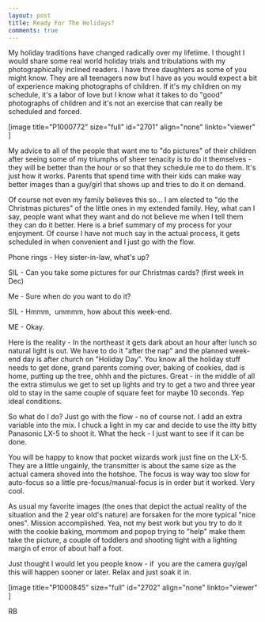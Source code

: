 ```yaml
---
layout: post
title: Ready For The Holidays?
comments: true
---
```

My holiday traditions have changed radically over my lifetime. I thought I would share some real world holiday trials and tribulations with my photographically inclined readers. I have three daughters as some of you might know. They are all teenagers now but I have as you would expect a bit of experience making photographs of children. If it's my children on my schedule, it's a labor of love but I know what it takes to do "good" photographs of children and it's not an exercise that can really be scheduled and forced.

[image title="P1000772" size="full" id="2701" align="none" linkto="viewer" ]

My advice to all of the people that want me to "do pictures" of their children after seeing some of my triumphs of sheer tenacity is to do it themselves - they will be better than the hour or so that they schedule me to do them. It's just how it works. Parents that spend time with their kids can make way better images than a guy/girl that shows up and tries to do it on demand.

Of course not even my family believes this so... I am elected to "do the Christmas pictures" of the little ones in my extended family. Hey, what can I say, people want what they want and do not believe me when I tell them they can do it better. Here is a brief summary of my process for your enjoyment. Of course I have not much say in the actual process, it gets scheduled in when convenient and I just go with the flow.

Phone rings - Hey sister-in-law, what's up?

SIL - Can you take some pictures for our Christmas cards? (first week in Dec)

Me - Sure when do you want to do it?

SIL - Hmmm,  ummmm, how about this week-end.

ME - Okay.

Here is the reality - In the northeast it gets dark about an hour after lunch so natural light is out. We have to do it "after the nap" and the planned week-end day is after church on "Holiday Day". You know all the holiday stuff needs to get done, grand parents coming over, baking of cookies, dad is home, putting up the tree, ohhh and the pictures. Great - in the middle of all the extra stimulus we get to set up lights and try to get a two and three year old to stay in the same couple of square feet for maybe 10 seconds. Yep ideal conditions.

So what do I do? Just go with the flow - no of course not. I add an extra variable into the mix. I chuck a light in my car and decide to use the itty bitty Panasonic LX-5 to shoot it. What the heck - I just want to see if it can be done.

You will be happy to know that pocket wizards work just fine on the LX-5. They are a little ungainly, the transmitter is about the same size as the actual camera shoved into the hotshoe. The focus is way way too slow for auto-focus so a little pre-focus/manual-focus is in order but it worked. Very cool.

As usual my favorite images (the ones that depict the actual reality of the situation and the 2 year old's nature) are forsaken for the more typical "nice ones". Mission accomplished. Yea, not my best work but you try to do it with the cookie baking, mommom and popop trying to "help" make them take the picture, a couple of toddlers and shooting tight with a lighting margin of error of about half a foot.

Just thought I would let you people know - if  you are the camera guy/gal this will happen sooner or later. Relax and just soak it in.

[image title="P1000845" size="full" id="2702" align="none" linkto="viewer" ]

RB